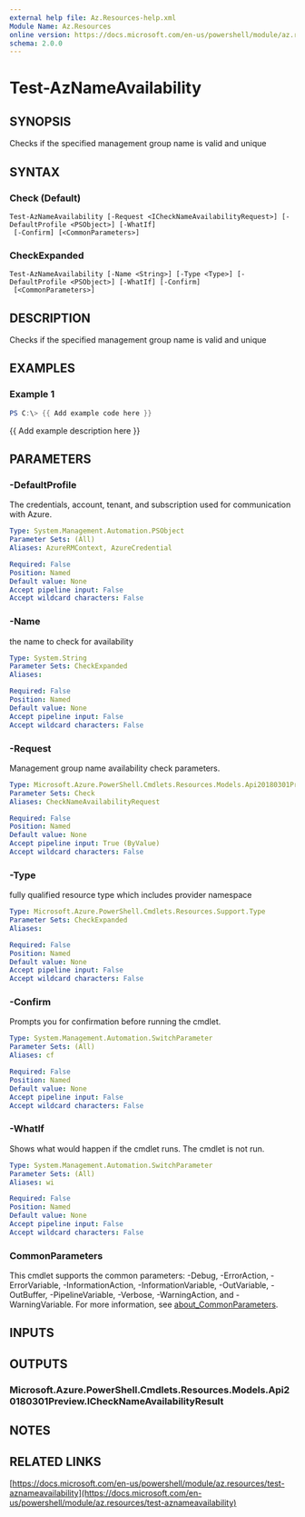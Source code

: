```yaml
---
external help file: Az.Resources-help.xml
Module Name: Az.Resources
online version: https://docs.microsoft.com/en-us/powershell/module/az.resources/test-aznameavailability
schema: 2.0.0
---
```


# Test-AzNameAvailability

## SYNOPSIS
Checks if the specified management group name is valid and unique

## SYNTAX

### Check (Default)
```
Test-AzNameAvailability [-Request <ICheckNameAvailabilityRequest>] [-DefaultProfile <PSObject>] [-WhatIf]
 [-Confirm] [<CommonParameters>]
```

### CheckExpanded
```
Test-AzNameAvailability [-Name <String>] [-Type <Type>] [-DefaultProfile <PSObject>] [-WhatIf] [-Confirm]
 [<CommonParameters>]
```

## DESCRIPTION
Checks if the specified management group name is valid and unique

## EXAMPLES

### Example 1
```powershell
PS C:\> {{ Add example code here }}
```

{{ Add example description here }}

## PARAMETERS

### -DefaultProfile
The credentials, account, tenant, and subscription used for communication with Azure.

```yaml
Type: System.Management.Automation.PSObject
Parameter Sets: (All)
Aliases: AzureRMContext, AzureCredential

Required: False
Position: Named
Default value: None
Accept pipeline input: False
Accept wildcard characters: False
```

### -Name
the name to check for availability

```yaml
Type: System.String
Parameter Sets: CheckExpanded
Aliases:

Required: False
Position: Named
Default value: None
Accept pipeline input: False
Accept wildcard characters: False
```

### -Request
Management group name availability check parameters.

```yaml
Type: Microsoft.Azure.PowerShell.Cmdlets.Resources.Models.Api20180301Preview.ICheckNameAvailabilityRequest
Parameter Sets: Check
Aliases: CheckNameAvailabilityRequest

Required: False
Position: Named
Default value: None
Accept pipeline input: True (ByValue)
Accept wildcard characters: False
```

### -Type
fully qualified resource type which includes provider namespace

```yaml
Type: Microsoft.Azure.PowerShell.Cmdlets.Resources.Support.Type
Parameter Sets: CheckExpanded
Aliases:

Required: False
Position: Named
Default value: None
Accept pipeline input: False
Accept wildcard characters: False
```

### -Confirm
Prompts you for confirmation before running the cmdlet.

```yaml
Type: System.Management.Automation.SwitchParameter
Parameter Sets: (All)
Aliases: cf

Required: False
Position: Named
Default value: None
Accept pipeline input: False
Accept wildcard characters: False
```

### -WhatIf
Shows what would happen if the cmdlet runs.
The cmdlet is not run.

```yaml
Type: System.Management.Automation.SwitchParameter
Parameter Sets: (All)
Aliases: wi

Required: False
Position: Named
Default value: None
Accept pipeline input: False
Accept wildcard characters: False
```

### CommonParameters
This cmdlet supports the common parameters: -Debug, -ErrorAction, -ErrorVariable, -InformationAction, -InformationVariable, -OutVariable, -OutBuffer, -PipelineVariable, -Verbose, -WarningAction, and -WarningVariable. For more information, see [about_CommonParameters](http://go.microsoft.com/fwlink/?LinkID=113216).

## INPUTS

## OUTPUTS

### Microsoft.Azure.PowerShell.Cmdlets.Resources.Models.Api20180301Preview.ICheckNameAvailabilityResult
## NOTES

## RELATED LINKS

[https://docs.microsoft.com/en-us/powershell/module/az.resources/test-aznameavailability](https://docs.microsoft.com/en-us/powershell/module/az.resources/test-aznameavailability)

